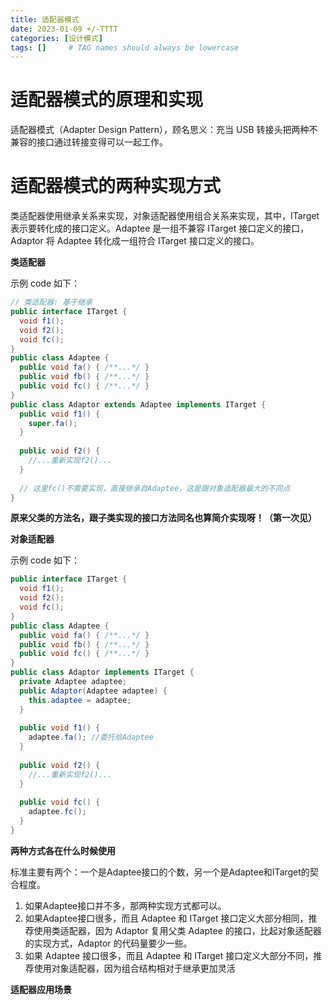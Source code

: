 ```yaml
---
title: 适配器模式
date: 2023-01-09 +/-TTTT
categories: [设计模式]
tags: []     # TAG names should always be lowercase
---
```


# 适配器模式的原理和实现
适配器模式（Adapter Design Pattern），顾名思义：充当 USB 转接头把两种不兼容的接口通过转接变得可以一起工作。

# 适配器模式的两种实现方式
类适配器使用继承关系来实现，对象适配器使用组合关系来实现，其中，ITarget 表示要转化成的接口定义。Adaptee 是一组不兼容 ITarget 接口定义的接口，Adaptor 将 Adaptee 转化成一组符合 ITarget 接口定义的接口。

**类适配器**

示例 code 如下：

```java
// 类适配器: 基于继承
public interface ITarget {
  void f1();
  void f2();
  void fc();
}
public class Adaptee {
  public void fa() { /**...*/ }
  public void fb() { /**...*/ }
  public void fc() { /**...*/ }
}
public class Adaptor extends Adaptee implements ITarget {
  public void f1() {
    super.fa();
  }
  
  public void f2() {
    //...重新实现f2()...
  }
  
  // 这里fc()不需要实现，直接继承自Adaptee，这是跟对象适配器最大的不同点
}
```

**原来父类的方法名，跟子类实现的接口方法同名也算简介实现呀！（第一次见）**

**对象适配器**

示例 code 如下：

```java
public interface ITarget {
  void f1();
  void f2();
  void fc();
}
public class Adaptee {
  public void fa() { /**...*/ }
  public void fb() { /**...*/ }
  public void fc() { /**...*/ }
}
public class Adaptor implements ITarget {
  private Adaptee adaptee;
  public Adaptor(Adaptee adaptee) {
    this.adaptee = adaptee;
  }
  
  public void f1() {
    adaptee.fa(); //委托给Adaptee
  }
  
  public void f2() {
    //...重新实现f2()...
  }
  
  public void fc() {
    adaptee.fc();
  }
}
```

**两种方式各在什么时候使用**

标准主要有两个：一个是Adaptee接口的个数，另一个是Adaptee和ITarget的契合程度。

1. 如果Adaptee接口并不多，那两种实现方式都可以。
2. 如果Adaptee接口很多，而且 Adaptee 和 ITarget 接口定义大部分相同，推荐使用类适配器，因为 Adaptor 复用父类 Adaptee 的接口，比起对象适配器的实现方式，Adaptor 的代码量要少一些。
3. 如果 Adaptee 接口很多，而且 Adaptee 和 ITarget 接口定义大部分不同，推荐使用对象适配器，因为组合结构相对于继承更加灵活

**适配器应用场景**



